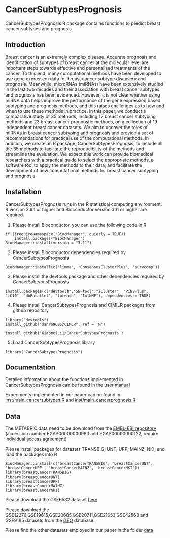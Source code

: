 # CancerSubtypesPrognosis
CancerSubtypesPrognosis R package contains functions to predict breast cancer subtypes and prognosis.

## Introduction

Breast cancer is an extremely complex disease. Accurate prognosis and identification of subtypes of breast cancer at the molecular level are important steps towards effective and personalised treatments of the cancer. To this end, many computational methods have been developed to use gene expression data for breast cancer subtype discovery and prognosis. Meanwhile, microRNAs (miRNAs) have been extensively studied in the last two decades and their association with breast cancer subtypes and prognosis has been evidenced. However, it is not clear whether using miRNA data helps improve the performance of the gene expression based subtyping and prognosis methods, and this raises challenges as to how and when to use these methods in practice. In this paper, we conduct a comparative study of 35 methods, including 12 breast cancer subtyping methods and 23 breast cancer prognostic methods, on a collection of 19 independent breast cancer datasets. We aim to uncover the roles of miRNAs in breast cancer subtyping and prognosis and provide a set of recommendations for practical use of the computational methods. In addition, we create an R package, CancerSubtypesPrognosis, to include all the 35 methods to facilitate the reproducibility of the methods and streamline the evaluation. We expect this work can provide biomedical researchers with a practical guide to select the appropriate methods,  a software tool to apply the methods to their data, and facilitate the development of new computational methods for breast cancer subtyping and prognosis.

## Installation
CancerSubtypesPrognosis runs in the R statistical computing environment. R version 3.6.1 or higher and Bioconductor version 3.11 or higher are required.
1. Please install Bioconductor, you can use the following code in R

```
if (!requireNamespace("BiocManager", quietly = TRUE))
    install.packages("BiocManager")
BiocManager::install(version = "3.11")
```

2. Please install Bioconductor dependencies required by CancerSubtypesPrognosis

```
BiocManager::install(c('limma', 'ConsensusClusterPlus', 'survcomp'))
```

3. Please install the devtools package and other dependencies required by CancerSubtypesPrognosis

```
install.packages(c("devtools","SNFtool","iCluster", "PINSPlus", "iC10", "doParallel", "foreach", "IntNMF"), dependencies = TRUE)
```

4. Please install CancerSubtypesPrognosis and CIMILR packages from github repository

```
library("devtools")
install_github("danro9685/CIMLR", ref = 'R')

install_github('XiaomeiLi1/CancerSubtypesPrognosis')
```

5. Load CancerSubtypesPrognosis library

```
library("CancerSubtypesPrognosis")
```

## Documentation
Detailed information about the functions implemented in CancerSubtypesPrognosis can be found in the user [manual](https://github.com/XiaomeiLi1/CancerSubtypesPrognosis/blob/master/CancerSubtypesPrognosis_1.1.0.pdf)

Experiments implemented in our paper can be found in [inst/main_cancersubtypes.R](https://github.com/XiaomeiLi1/CancerSubtypesPrognosis/blob/master/inst/main_cancersubtypes.R) and [inst/main_cancerprognosis.R](https://github.com/XiaomeiLi1/CancerSubtypesPrognosis/blob/master/inst/main_cancerprognosis.R)

## Data
The METABRIC data need to be download from the [EMBL-EBI repository](https://www.ebi.ac.uk/ega/) (accession number EGAS00000000083 and EGAS00000000122, require individual access agreement)

Please install packages for datasets TRANSBIG, UNT, UPP, MAINZ, NKI, and load the packages into R
```
BiocManager::install(c('breastCancerTRANSBIG', 'breastCancerUNT', 'breastCancerUPP', 'breastCancerMAINZ', 'breastCancerNKI'))
library(breastCancerTRANSBIG)
library(breastCancerUNT)
library(breastCancerUPP)
library(breastCancerMAINZ)
library(breastCancerNKI)
```

Please download the GSE6532 dataset [here](https://github.com/XiaomeiLi1/CancerSubtypesPrognosis/releases/tag/V1.0)

Please download the GSE12276,GSE19615,GSE20685,GSE20711,GSE21653,GSE42568 and GSE9195 datasets from the [GEO](https://www.ncbi.nlm.nih.gov/geo/) database.

Please find the other datasets employed in our paper in the folder [data](https://github.com/XiaomeiLi1/CancerSubtypesPrognosis/tree/master/data)
